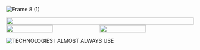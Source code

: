 ![Frame 8 (1)](https://user-images.githubusercontent.com/94268593/160225995-d53a9249-051b-4253-bce6-e1770973b750.png)


<div style="display:flex;width:100%;margin:0;padding:0;justify-content:flex-start;align-items:flex-start">
  <img width="100%" style="margin:0;padding:0" src="https://github.com/to-codando/to-codando/blob/output/github-contribution-grid-snake.svg"/>
</div>

<div style="display:flex;width:100%">
  <img width="49.75%" src="https://github-readme-stats.vercel.app/api?username=to-codando&show_icons=true&theme=tokyonight&include_all_commits=true&count_private=true"/>
  
  <img  width="49.75%"  src="https://github-readme-stats.vercel.app/api/top-langs/?username=to-codando&theme=tokyonight&layout=compact&show=javascript,html)](https://github.com/anuraghazra/github-readme-stats"/>
</div>


![TECHNOLOGIES I ALMOST ALWAYS USE](https://user-images.githubusercontent.com/94268593/160227173-e04db237-4186-4a48-a5ca-db7e36096d26.png)



